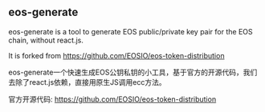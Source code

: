 ## eos-generate
eos-generate is a tool to generate EOS public/private key pair for the EOS chain, without react.js.

It is forked from https://github.com/EOSIO/eos-token-distribution

eos-generate一个快速生成EOS公钥私钥的小工具，基于官方的开源代码，我们去除了react.js依赖，直接用原生JS调用ecc方法。

官方开源代码: https://github.com/EOSIO/eos-token-distribution
